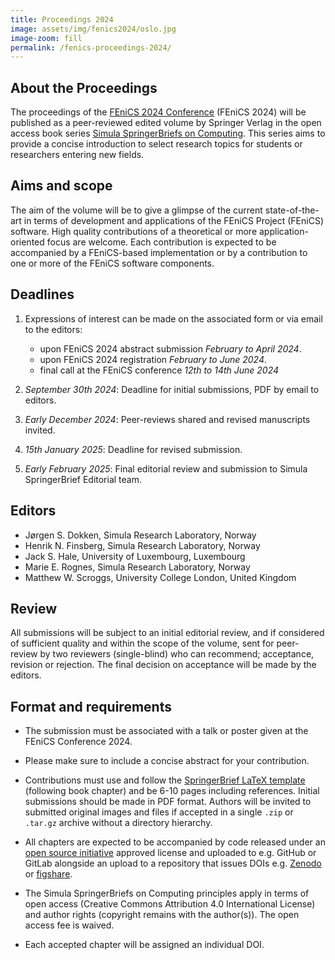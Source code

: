 ```yaml
---
title: Proceedings 2024
image: assets/img/fenics2024/oslo.jpg
image-zoom: fill
permalink: /fenics-proceedings-2024/
---
```


## About the Proceedings

The proceedings of the [FEniCS 2024
Conference](../2024.md) (FEniCS 2024) will be
published as a peer-reviewed edited volume by Springer Verlag in the open
access book series [Simula SpringerBriefs on
Computing](https://www.springer.com/series/13548). This series aims to provide
a concise introduction to select research topics for students or researchers
entering new fields.

## Aims and scope

The aim of the volume will be to give a glimpse of the current state-of-the-art
in terms of development and applications of the FEniCS Project (FEniCS)
software. High quality contributions of a theoretical or more
application-oriented focus are welcome. Each contribution is expected to be
accompanied by a FEniCS-based implementation or by a contribution to one or
more of the FEniCS software components.

## Deadlines

1. Expressions of interest can be made on the associated form or via email to
   the editors:
    * upon FEniCS 2024 abstract submission *February to April 2024*.
    * upon FEniCS 2024 registration *February to June 2024*.
    * final call at the FEniCS conference *12th to 14th June 2024* 

2. *September 30th 2024*: Deadline for initial submissions, PDF by email to
   editors.

3. *Early December 2024*: Peer-reviews shared and revised manuscripts invited.

4. *15th January 2025*: Deadline for revised submission.

5. *Early February 2025*: Final editorial review and submission to Simula
   SpringerBrief Editorial team.

## Editors

* Jørgen S. Dokken, Simula Research Laboratory, Norway
* Henrik N. Finsberg, Simula Research Laboratory, Norway
* Jack S. Hale, University of Luxembourg, Luxembourg
* Marie E. Rognes, Simula Research Laboratory, Norway
* Matthew W. Scroggs, University College London, United Kingdom

## Review

All submissions will be subject to an initial editorial review, and if
considered of sufficient quality and within the scope of the volume, sent for
peer-review by two reviewers (single-blind) who can recommend; acceptance,
revision or rejection. The final decision on acceptance will be made by the
editors.

## Format and requirements

* The submission must be associated with a talk or poster given at the FEniCS Conference
  2024.

* Please make sure to include a concise abstract for your contribution.

* Contributions must use and follow the [SpringerBrief LaTeX
  template](https://www.springer.com/gp/authors-editors/book-authors-editors/your-publication-journey/manuscript-preparation)
  (following book chapter) and be 6-10 pages including references. Initial
  submissions should be made in PDF format. Authors will be invited to
  submitted original images and files if accepted in a single `.zip` or
  `.tar.gz` archive without a directory hierarchy.

* All chapters are expected to be accompanied by code released under an [open
  source initiative](https://opensource.org) approved license and uploaded to
  e.g. GitHub or GitLab alongside an upload to a repository that issues DOIs
  e.g. [Zenodo](https://zenodo.org) or [figshare](https://figshare.com).

* The Simula SpringerBriefs on Computing principles apply in terms of open
  access (Creative Commons Attribution 4.0 International License) and author
  rights (copyright remains with the author(s)). The open access fee is waived.

* Each accepted chapter will be assigned an individual DOI. 

